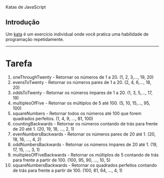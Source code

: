 Katas de JavaScript

<div>

Introdução
----------

Um [kata](https://en.wikipedia.org/wiki/Kata_(programming)) é um
exercício individual onde você pratica uma habilidade de programação
repetidamente.
</div>

------------------------------------------------------------------------

Tarefa
======

1.  oneThroughTwenty - Retornar os números de 1 a 20. (1, 2, 3,...,
    19, 20)
2.  evensToTwenty - Retornar os números pares de 1 a 20. (2, 4, 6,...,
    18, 20)
3.  oddsToTwenty - Retornar os números ímpares de 1 a 20. (1, 3, 5,...,
    17, 19)
4.  multiplesOfFive - Retornar os múltiplos de 5 até 100. (5, 10,
    15,..., 95, 100)
5.  squareNumbers - Retornar todos os números até 100 que forem
    quadrados perfeitos. (1, 4, 9, ..., 81, 100)
6.  countingBackwards - Retornar os números contando de trás para frente
    de 20 até 1. (20, 19, 18, ..., 2, 1)
7.  evenNumbersBackwards - Retornar os números pares de 20 até 1. (20,
    18, 16, ..., 4, 2)
8.  oddNumbersBackwards - Retornar os números ímpares de 20 até 1. (19,
    17, 15, ..., 3, 1)
9.  multiplesOfFiveBackwards - Retornar os múltiplos de 5 contando de
    trás para frente a partir de 100. (100, 95, 90, ..., 10, 5)
10. squareNumbersBackwards - Retornar os quadrados perfeitos contando de
    trás para frente a partir de 100. (100, 81, 64, ..., 4, 1)
